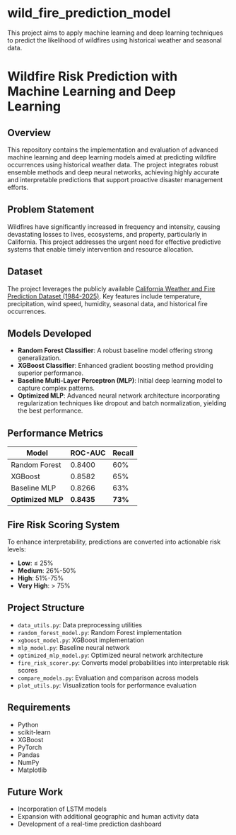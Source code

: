 # wild_fire_prediction_model
This project aims to apply machine learning and deep learning techniques to predict the likelihood of wildfires using historical weather and seasonal data.


# Wildfire Risk Prediction with Machine Learning and Deep Learning

## Overview

This repository contains the implementation and evaluation of advanced machine learning and deep learning models aimed at predicting wildfire occurrences using historical weather data. The project integrates robust ensemble methods and deep neural networks, achieving highly accurate and interpretable predictions that support proactive disaster management efforts.

## Problem Statement

Wildfires have significantly increased in frequency and intensity, causing devastating losses to lives, ecosystems, and property, particularly in California. This project addresses the urgent need for effective predictive systems that enable timely intervention and resource allocation.

## Dataset

The project leverages the publicly available [California Weather and Fire Prediction Dataset (1984-2025)](https://scholars.georgiasouthern.edu/en/datasets/california-weather-and-fire-prediction-dataset-19842025-with-engi). Key features include temperature, precipitation, wind speed, humidity, seasonal data, and historical fire occurrences.

## Models Developed

* **Random Forest Classifier**: A robust baseline model offering strong generalization.
* **XGBoost Classifier**: Enhanced gradient boosting method providing superior performance.
* **Baseline Multi-Layer Perceptron (MLP)**: Initial deep learning model to capture complex patterns.
* **Optimized MLP**: Advanced neural network architecture incorporating regularization techniques like dropout and batch normalization, yielding the best performance.

## Performance Metrics

| Model             | ROC-AUC    | Recall  |
| ----------------- | ---------- | ------- |
| Random Forest     | 0.8400     | 60%     |
| XGBoost           | 0.8582     | 65%     |
| Baseline MLP      | 0.8266     | 63%     |
| **Optimized MLP** | **0.8435** | **73%** |

## Fire Risk Scoring System

To enhance interpretability, predictions are converted into actionable risk levels:

* **Low**: ≤ 25%
* **Medium**: 26%-50%
* **High**: 51%-75%
* **Very High**: > 75%

## Project Structure

* `data_utils.py`: Data preprocessing utilities
* `random_forest_model.py`: Random Forest implementation
* `xgboost_model.py`: XGBoost implementation
* `mlp_model.py`: Baseline neural network
* `optimized_mlp_model.py`: Optimized neural network architecture
* `fire_risk_scorer.py`: Converts model probabilities into interpretable risk scores
* `compare_models.py`: Evaluation and comparison across models
* `plot_utils.py`: Visualization tools for performance evaluation

## Requirements

* Python
* scikit-learn
* XGBoost
* PyTorch
* Pandas
* NumPy
* Matplotlib

## Future Work

* Incorporation of LSTM models
* Expansion with additional geographic and human activity data
* Development of a real-time prediction dashboard


